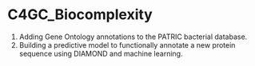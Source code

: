 # C4GC_Biocomplexity

1) Adding Gene Ontology annotations to the PATRIC bacterial database.
2) Building a predictive model to functionally annotate a new protein sequence using DIAMOND and machine learning.  
